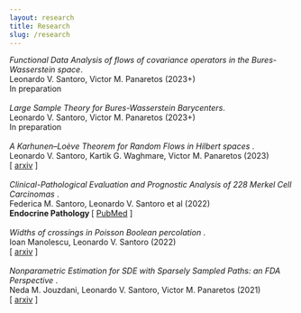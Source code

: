 ```yaml
---
layout: research
title: Research
slug: /research
---
```


<!--- 
Preprints and accepted papers.
-->
<em> Functional Data Analysis of flows of covariance operators in the Bures-Wasserstein space</em>.\
Leonardo V. Santoro, Victor M. Panaretos (2023+)\
In preparation
\
\
<em>Large Sample Theory for Bures-Wasserstein Barycenters</em>.\
Leonardo V. Santoro, Victor M. Panaretos (2023+)\
In preparation
\
\
<em>A Karhunen–Loève Theorem for Random Flows in Hilbert spaces </em>.\
Leonardo V. Santoro, Kartik G. Waghmare, Victor M. Panaretos (2023)\
\[ <a href="https://arxiv.org/abs/2303.00702">arxiv</a> \]
\
\
<em>Clinical-Pathological Evaluation and Prognostic Analysis of 228 Merkel Cell Carcinomas </em>.\
Federica M. Santoro, Leonardo V. Santoro et al (2022)\
<strong>Endocrine Pathology </strong> \[ <a href="https://pubmed.ncbi.nlm.nih.gov/35551625/">PubMed</a> \]
\
\
<em>Widths of crossings in Poisson Boolean percolation </em>.\
Ioan Manolescu, Leonardo V. Santoro (2022)\
\[ <a href="https://arxiv.org/abs/2211.11661">arxiv</a> \]
\
\
<em>Nonparametric Estimation for SDE with Sparsely Sampled Paths: an FDA Perspective </em>.\
Neda M. Jouzdani, Leonardo V. Santoro, Victor M. Panaretos (2021)\
\[ <a href="https://arxiv.org/abs/2110.14433">arxiv</a> \]

<br />
